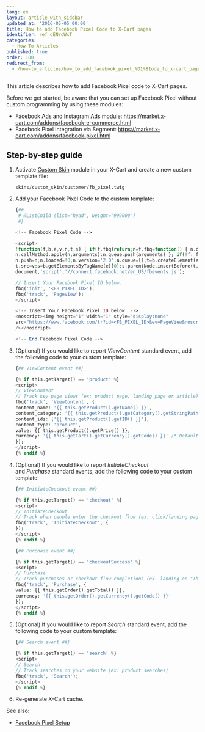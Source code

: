 ```yaml
---
lang: en
layout: article_with_sidebar
updated_at: '2016-05-05 00:00'
title: How to add Facebook Pixel Сode to X-Cart pages
identifier: ref_dENrdWxT
categories:
  - How-To Articles
published: true
order: 100
redirect_from:
  - /how-to_articles/how_to_add_facebook_pixel_%D1%81ode_to_x-cart_pages.html
---
```


This article describes how to add Facebook Pixel code to X-Cart pages. 

Before we get started, be aware that you can set up Facebook Pixel without custom programming by using these modules:
- Facebook Ads and Instagram Ads module: <https://market.x-cart.com/addons/facebook-e-commerce.html>
- Facebook Pixel integration via Segment: <https://market.x-cart.com/addons/facebook-pixel.html>

## Step-by-step guide

1.  Activate [Custom Skin](https://market.x-cart.com/addons/custom-skin.html "How to add Facebook Pixel Сode to X-Cart pages") module in your X-Cart and create a new custom template file:

    `skins/custom_skin/customer/fb_pixel.twig`

2.  Add your Facebook Pixel Сode to the custom template:

	```php
	{##
	 # @ListChild (list="head", weight="999000")
	 #}

	<!-- Facebook Pixel Code -->

	<script>
	!function(f,b,e,v,n,t,s) { if(f.fbq)return;n=f.fbq=function() { n.callMethod?
	n.callMethod.apply(n,arguments):n.queue.push(arguments) }; if(!f._fbq)f._fbq=n;
	n.push=n;n.loaded=!0;n.version='2.0';n.queue=[];t=b.createElement(e);t.async=!0;
	t.src=v;s=b.getElementsByTagName(e)[0];s.parentNode.insertBefore(t,s) } (window,
	document,'script','//connect.facebook.net/en_US/fbevents.js');

	// Insert Your Facebook Pixel ID below. 
	fbq('init', '<FB_PIXEL_ID>');
	fbq('track', 'PageView');
	</script>

	<!-- Insert Your Facebook Pixel ID below. --> 
	<noscript><img height="1" width="1" style="display:none"
	src="https://www.facebook.com/tr?id=<FB_PIXEL_ID>&ev=PageView&noscript=1"
	/></noscript>

	<!-- End Facebook Pixel Code -->
	```

3.  (Optional) If you would like to report _ViewContent_ standard event, add the following code to your custom template:

	```php
	{## ViewContent event ##}

	{% if this.getTarget() == 'product' %}
	<script>
	// ViewContent
	// Track key page views (ex: product page, landing page or article)
	fbq('track', 'ViewContent', {
	content_name: '{{ this.getProduct().getName() }}',
	content_category: '{{ this.getProduct().getCategory().getStringPath() }}',
	content_ids: ['{{ this.getProduct().getID() }}'],
	content_type: 'product',
	value: {{ this.getProduct().getPrice() }},
	currency: '{{ this.getCart().getCurrency().getCode() }}' /* Default Store Currency */
	});
	</script>
	{% endif %}
	```

4.  (Optional) If you would like to report _InitiateCheckout_ and _Purchase_ standard events, add the following code to your custom template:

	```php
	{## InitiateCheckout event ##}

	{% if this.getTarget() == 'checkout' %}
	<script>
	// InitiateCheckout
	// Track when people enter the checkout flow (ex. click/landing page on checkout button)
	fbq('track', 'InitiateCheckout', {
	});
	</script>
	{% endif %}

	{## Purchase event ##}

	{% if this.getTarget() == 'checkoutSuccess' %}
	<script>
	// Purchase
	// Track purchases or checkout flow completions (ex. landing on "Thank You" or confirmation page)
	fbq('track', 'Purchase', {
	value: {{ this.getOrder().getTotal() }},
	currency: '{{ this.getOrder().getCurrency().getCode() }}'
	});
	</script>
	{% endif %}
	```

5.  (Optional) If you would like to report _Search_ standard event, add the following code to your custom template:

	```php
	{## Search event ##}

	{% if this.getTarget() == 'search' %}
	<script>
	// Search
	// Track searches on your website (ex. product searches)
	fbq('track', 'Search');
	</script>
	{% endif %}
	```

6.  Re-generate X-Cart cache.

See also:

*   [Facebook Pixel Setup](https://developers.facebook.com/docs/marketing-api/facebook-pixel/v2.5)
